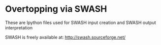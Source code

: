 # Overtopping via SWASH
These are Ipython files used for SWASH input creation and SWASH output interpretation

SWASH is freely available at:
http://swash.sourceforge.net/
